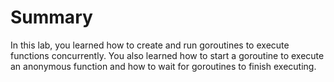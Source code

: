 # Summary

In this lab, you learned how to create and run goroutines to execute functions concurrently. You also learned how to start a goroutine to execute an anonymous function and how to wait for goroutines to finish executing.
